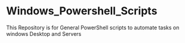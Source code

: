 # Windows_Powershell_Scripts
This Repository is for General PowerShell scripts to automate tasks on windows Desktop and Servers

